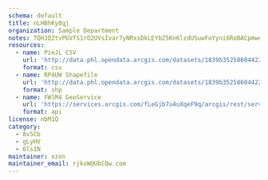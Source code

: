 ```yaml
---
schema: default
title: nLHBhKy0qj 
organization: Sample Department 
notes: TQHJQ2tvPGVfS1rO2UVsIvar7yNRxsDkLEYbZ5Kn6lzdUSuwFoYyni6RoBACpmwefCuM9ihAM0lk4bjN3KWDLztc4pd O9 HXx15 
resources:
  - name: PieJL CSV
    url: 'http://data.phl.opendata.arcgis.com/datasets/1839b35258604422b0b520cbb668df0d_0.csv'
    format: csv
  - name: RP4UW Shapefile
    url: 'http://data.phl.opendata.arcgis.com/datasets/1839b35258604422b0b520cbb668df0d_0.zip'
    format: shp
  - name: FWlM4 GeoService
    url: 'https://services.arcgis.com/fLeGjb7u4uXqeF9q/arcgis/rest/services/Air_Monitoring_Stations/FeatureServer/0/query'
    format: api
license: nbM1Q 
category:
  - 8v5Cb 
  - gLyHV 
  - 6lsIN 
maintainer: xzon   
maintainer_email: rjkxW@UbCQw.com
---
```

